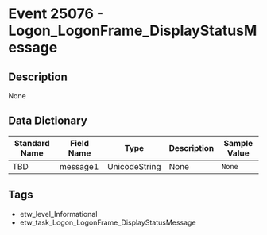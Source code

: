 # Event 25076 - Logon_LogonFrame_DisplayStatusMessage

## Description
None

## Data Dictionary
|Standard Name|Field Name|Type|Description|Sample Value|
|---|---|---|---|---|
|TBD|message1|UnicodeString|None|`None`|

## Tags
* etw_level_Informational
* etw_task_Logon_LogonFrame_DisplayStatusMessage